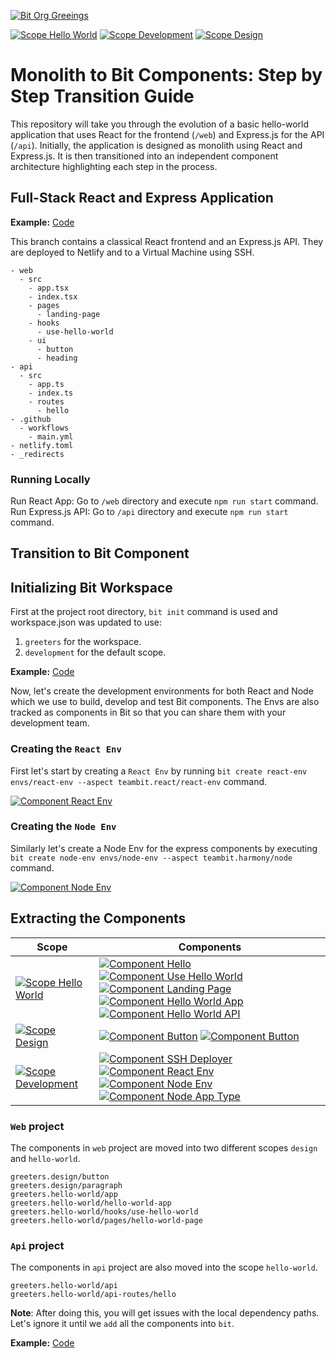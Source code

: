 [![Bit Org Greeings](https://img.shields.io/badge/Bit-@greetings-2C00C3)](https://bit.cloud/greetings)

[![Scope Hello World](https://img.shields.io/badge/Scope-Hello_World_(5)-820596)](https://bit.cloud/greetings/hello-world)
[![Scope Development](https://img.shields.io/badge/Scope-Development_(4)-820596)](https://bit.cloud/greetings/development)
[![Scope Design](https://img.shields.io/badge/Scope-Design_(2)-820596)](https://bit.cloud/greetings/design)

# Monolith to Bit Components: Step by Step Transition Guide
This repository will take you through the evolution of a basic hello-world application that uses React for the frontend (`/web`) and Express.js for the API (`/api`). Initially, the application is designed as monolith using React and Express.js. It is then transitioned into an independent component architecture highlighting each step in the process.

## Full-Stack React and Express Application 
**Example:** [Code](https://github.com/teambit-community/hello-world/tree/pre-bit)

This branch contains a classical React frontend and an Express.js API. They are deployed to Netlify and to a Virtual Machine using SSH.

```
- web
  - src
    - app.tsx
    - index.tsx
    - pages
      - landing-page
    - hooks
      - use-hello-world
    - ui
      - button
      - heading
- api
  - src
    - app.ts
    - index.ts
    - routes
      - hello
- .github
  - workflows
    - main.yml
- netlify.toml
- _redirects
```

### Running Locally
Run React App: Go to `/web` directory and execute `npm run start` command. 
Run Express.js API: Go to `/api` directory and execute `npm run start` command.

## Transition to Bit Component

## Initializing Bit Workspace
First at the project root directory, `bit init` command is used and workspace.json was updated to use:
1. `greeters` for the workspace.
2. `development` for the default scope.

**Example:** [Code](https://github.com/teambit-community/hello-world/tree/bit-init)

Now, let's create the development environments for both React and Node which we use to build, develop and test Bit components. The Envs are also tracked as components in Bit so that you can share them with your development team.

### Creating the `React Env`
First let's start by creating a `React Env` by running `bit create react-env envs/react-env --aspect teambit.react/react-env` command.

[![Component React Env](https://img.shields.io/badge/React_Env-v0.0.2-brightgreen)](https://bit.cloud/greetings/development/envs/react-env)

### Creating the `Node Env`
Similarly let's create a Node Env for the express components by executing `bit create node-env envs/node-env --aspect teambit.harmony/node` command.

[![Component Node Env](https://img.shields.io/badge/Node_Env-v0.0.9-brightgreen)](https://bit.cloud/greetings/development/envs/node-env)

## Extracting the Components
| Scope           | Components                                                                      |
|---------------------------|----------------------------------------------------------------------------|
| [![Scope Hello World](https://img.shields.io/badge/Scope-Hello_World_(5)-820596)](https://bit.cloud/greetings/hello-world) | [![Component Hello](https://img.shields.io/badge/Hello-v0.0.9-brightgreen)](https://bit.cloud/greetings/hello-world/api-routes/hello) [![Component Use Hello World](https://img.shields.io/badge/Use_Hello_World-v0.0.2-brightgreen)](https://bit.cloud/greetings/hello-world/hooks/use-hello-world) [![Component Landing Page](https://img.shields.io/badge/Landing_Page-v0.0.3-brightgreen)](https://bit.cloud/greetings/hello-world/pages/landing-page) [![Component Hello World App](https://img.shields.io/badge/Hello_World_App-v0.0.5-brightgreen)](https://bit.cloud/greetings/hello-world/apps/hello-world-app) [![Component Hello World API](https://img.shields.io/badge/Hello_World_Api-v0.0.19-brightgreen)](https://bit.cloud/greetings/hello-world/apps/hello-world-api) |
| [![Scope Design](https://img.shields.io/badge/Scope-Design_(2)-820596)](https://bit.cloud/greetings/design) | [![Component Button](https://img.shields.io/badge/Button-v0.0.3-brightgreen)](https://bit.cloud/greetings/hello-world/design/ui/button) [![Component Button](https://img.shields.io/badge/Heading-v0.0.2-brightgreen)](https://bit.cloud/greetings/hello-world/design/ui/heading) |
| [![Scope Development](https://img.shields.io/badge/Scope-Development_(4)-820596)](https://bit.cloud/greetings/development) | [![Component SSH Deployer](https://img.shields.io/badge/SSH_Deployer-v0.0.13-brightgreen)](https://bit.cloud/greetings/development/deployers/ssh-deployer) [![Component React Env](https://img.shields.io/badge/React_Env-v0.0.2-brightgreen)](https://bit.cloud/greetings/development/envs/react-env) [![Component Node Env](https://img.shields.io/badge/Node_Env-v0.0.9-brightgreen)](https://bit.cloud/greetings/development/envs/node-env) [![Component Node App Type](https://img.shields.io/badge/Node_App_Type-v0.0.3-brightgreen)](https://bit.cloud/greetings/development/app-types/node-app-type)|

### `Web` project

The components in `web` project are moved into two different scopes `design` and `hello-world`.

```
greeters.design/button
greeters.design/paragraph
greeters.hello-world/app
greeters.hello-world/hello-world-app
greeters.hello-world/hooks/use-hello-world
greeters.hello-world/pages/hello-world-page
```

### `Api` project
The components in `api` project are also moved into the scope `hello-world`.

```
greeters.hello-world/api
greeters.hello-world/api-routes/hello
```

**Note**: After doing this, you will get issues with the local dependency paths. Let's ignore it until we `add` all the components into `bit`.

**Example:** [Code](https://github.com/teambit-community/hello-world/tree/bit-apps)
